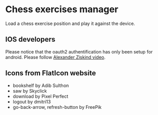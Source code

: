 # Chess exercises manager

Load a chess exercise position and play it against the device.

## IOS developers

Please notice that the oauth2 authentification has only been setup for android.
Please follow [Alexander Ziskind video](https://www.youtube.com/watch?v=Ix0bXZeyhK0).

## Icons from FlatIcon website

* bookshelf by Adib Sulthon
* saw by Skyclick
* download by Pixel Perfect
* logout by dmitri13
* go-back-arrow, refresh-button by FreePik